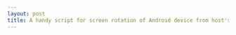 ```yaml
---
layout: post
title: A handy script for screen rotation of Android device from host's console
---
```


<script src="https://gist.github.com/alekswn/053003233c4033aa4d92.js"></script>

